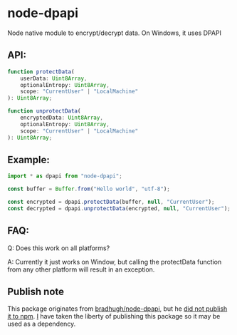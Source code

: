 # node-dpapi
Node native module to encrypt/decrypt data. On Windows, it uses DPAPI

## API:
```typescript
function protectData(
    userData: Uint8Array,
    optionalEntropy: Uint8Array,
    scope: "CurrentUser" | "LocalMachine"
): Uint8Array;

function unprotectData(
    encryptedData: Uint8Array,
    optionalEntropy: Uint8Array,
    scope: "CurrentUser" | "LocalMachine"
): Uint8Array;
```

## Example:
```javascript
import * as dpapi from "node-dpapi";

const buffer = Buffer.from("Hello world", "utf-8");

const encrypted = dpapi.protectData(buffer, null, "CurrentUser");
const decrypted = dpapi.unprotectData(encrypted, null, "CurrentUser");
```

## FAQ:
Q: Does this work on all platforms?

A: Currently it just works on Window, but calling the protectData function from any other platform will result in an exception.

## Publish note
This package originates from [bradhugh/node-dpapi](https://github.com/bradhugh/node-dpapi), but he [did not publish it to npm](https://github.com/bradhugh/node-dpapi/issues/1).  [I](https://github.com/daguej) have taken the liberty of publishing this package so it may be used as a dependency.
